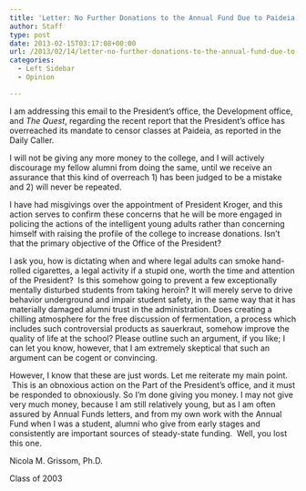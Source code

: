 ```yaml
---
title: 'Letter: No Further Donations to the Annual Fund Due to Paideia Overreach'
author: Staff
type: post
date: 2013-02-15T03:17:08+00:00
url: /2013/02/14/letter-no-further-donations-to-the-annual-fund-due-to-paideia-overreach/
categories:
  - Left Sidebar
  - Opinion

---
```

I am addressing this email to the President&#8217;s office, the Development office, and _The_ _Quest_, regarding the recent report that the President&#8217;s office has overreached its mandate to censor classes at Paideia, as reported in the Daily Caller.

I will not be giving any more money to the college, and I will actively discourage my fellow alumni from doing the same, until we receive an assurance that this kind of overreach 1) has been judged to be a mistake and 2) will never be repeated.

I have had misgivings over the appointment of President Kroger, and this action serves to confirm these concerns that he will be more engaged in policing the actions of the intelligent young adults rather than concerning himself with raising the profile of the college to increase donations. Isn&#8217;t that the primary objective of the Office of the President?

I ask you, how is dictating when and where legal adults can smoke hand-rolled cigarettes, a legal activity if a stupid one, worth the time and attention of the President?  Is this somehow going to prevent a few exceptionally mentally disturbed students from taking heroin? It will merely serve to drive behavior underground and impair student safety, in the same way that it has materially damaged alumni trust in the administration. Does creating a chilling atmosphere for the free discussion of fermentation, a process which includes such controversial products as sauerkraut, somehow improve the quality of life at the school? Please outline such an argument, if you like; I can let you know, however, that I am extremely skeptical that such an argument can be cogent or convincing.

However, I know that these are just words. Let me reiterate my main point.  This is an obnoxious action on the Part of the President&#8217;s office, and it must be responded to obnoxiously. So I&#8217;m done giving you money. I may not give very much money, because I am still relatively young, but as I am often assured by Annual Funds letters, and from my own work with the Annual Fund when I was a student, alumni who give from early stages and consistently are important sources of steady-state funding.  Well, you lost this one.

Nicola M. Grissom, Ph.D.

Class of 2003